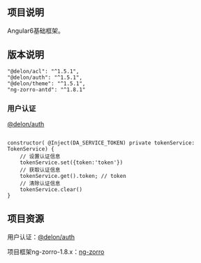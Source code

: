 
##  项目说明

Angular6基础框架。

## 版本说明

```
"@delon/acl": "^1.5.1",
"@delon/auth": "^1.5.1",
"@delon/theme": "^1.5.1",
"ng-zorro-antd": "^1.8.1"
```

### 用户认证

[@delon/auth](https://ng-alain.com/auth/getting-started)


```

constructor( @Inject(DA_SERVICE_TOKEN) private tokenService: TokenService) {
    // 设置认证信息
    tokenService.set({token:'token'})
    // 获取认证信息
    tokenService.get().token; // token
    // 清除认证信息
    tokenService.clear()
}
```

## 项目资源

用户认证：[@delon/auth](https://ng-alain.com/auth/getting-started)

项目框架ng-zorro-1.8.x：[ng-zorro](https://ng.ant.design/version/1.8.x/) 
